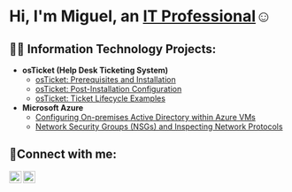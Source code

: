 <h1>Hi, I'm Miguel, an <a href="https://www.linkedin.com/public-profile/settings?trk=d_flagship3_profile_self_view_public_profile">IT Professional</a>☺</h1>

<h2>👨‍💻 Information Technology Projects:</h2>

- <b>osTicket (Help Desk Ticketing System)</b>
  - [osTicket: Prerequisites and Installation](https://github.com/CastroCMiguel/Test)
  - [osTicket: Post-Installation Configuration](https://github.com/CastroCMiguel/Test)
  - [osTicket: Ticket Lifecycle Examples](https://github.com/CastroCMiguel/Test)
- <b>Microsoft Azure</b>
  - [Configuring On-premises Active Directory within Azure VMs](https://github.com/CastroCMiguel/Test)
  - [Network Security Groups (NSGs) and Inspecting Network Protocols](https://github.com/CastroCMiguel/Test)

<h2>🤳Connect with me:</h2>

[<img align="left" alt="Josh | Twitter" width="22px" src="https://cdn.jsdelivr.net/npm/simple-icons@v3/icons/twitter.svg" />][twitter]
[<img align="left" alt="Josh | LinkedIn" width="22px" src="https://cdn.jsdelivr.net/npm/simple-icons@v3/icons/linkedin.svg" />][linkedin]

[twitter]: https://twitter.com/CastroCMiguelA
[linkedin]: https://www.linkedin.com/public-profile/settings?trk=d_flagship3_profile_self_view_public_profile
